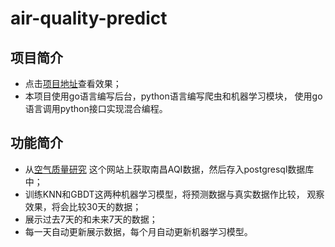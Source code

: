 # air-quality-predict
## 项目简介
+ 点击[项目地址](http://www.byesyoucan.xin)查看效果；
+ 本项目使用go语言编写后台，python语言编写爬虫和机器学习模块， 
    使用go语言调用python接口实现混合编程。
## 功能简介
+ 从[空气质量研究](https://www.aqistudy.cn/historydata/monthdata.php?city=%E5%8D%97%E6%98%8C) 
    这个网站上获取南昌AQI数据，然后存入postgresql数据库中；
+ 训练KNN和GBDT这两种机器学习模型，将预测数据与真实数据作比较， 
    观察效果，将会比较30天的数据；
+ 展示过去7天的和未来7天的数据；
+ 每一天自动更新展示数据，每个月自动更新机器学习模型。
